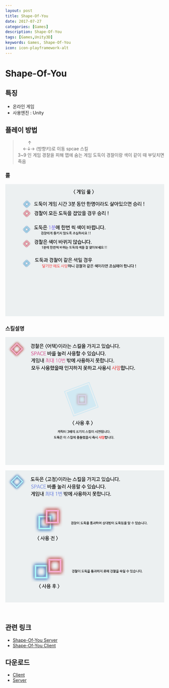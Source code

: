 ```yaml
---
layout: post
title: Shape-Of-You
date: 2017-07-27
categories: [Games]
description: Shape-Of-You
tags: [Games,Unity3D]
keywords: Games, Shape-Of-You
icon: icon-playframework-alt
---
```


# Shape-Of-You

## 특징
- 온라인 게임
- 사용엔진 : Unity

## 플레이 방법
> &nbsp; &nbsp; &nbsp; &nbsp; ↑<br>
 &nbsp; &nbsp; ←↓→  (방향키)로 이동 spcae 스킬<br>
 3~9 인 게임
경찰을 피해 맵에 숨는 게임
도둑이 경찰이랑 색이 같이 때 부딪치면 죽음

### 룰
![1](/assets/img/2017-7-27-Shape-Of-You/Rule.png)

### 스킬설명
![1](/assets/img/2017-7-27-Shape-Of-You/Police.png)

![1](/assets/img/2017-7-27-Shape-Of-You/Thief.png)


<br/>

## 관련 링크
 - [Shape-Of-You Server](https://github.com/kyechan99/Shape-Of-You-Server)
 - [Shape-Of-You Client](https://github.com/Lazyevilsquid/Shape-Of-You-Client)

## 다운로드
- [Client](https://github.com/Lazyevilsquid/Shape-Of-You-Client/releases)
- [Server](https://github.com/kyechan99/Shape-Of-You-Server/releases)
